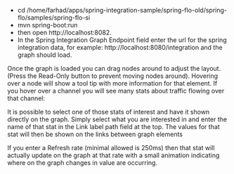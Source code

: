 - cd /home/farhad/apps/spring-integration-sample/spring-flo-old/spring-flo/samples/spring-flo-si
- mvn spring-boot:run
- then open http://localhost:8082.
- In the Spring Integration Graph Endpoint field enter the url for the spring integration data, for 
  example: http://localhost:8080/integration and the graph should load.


Once the graph is loaded you can drag nodes around to adjust the layout. (Press the Read-Only button to prevent moving nodes around). Hovering 
over a node will show a tool tip with more information for that element. If you hover over a channel you will see many stats about traffic 
flowing over that channel:

It is possible to select one of those stats of interest and have it shown directly on the graph. Simply select what you are interested in and 
enter the name of that stat in the Link label path field at the top. The values for that stat will then be shown on the links between graph 
elements

If you enter a Refresh rate (minimal allowed is 250ms) then that stat will actually update on the graph at that rate with a small animation 
indicating where on the graph changes in value are occurring.
